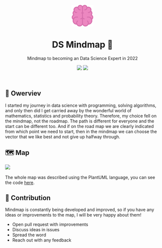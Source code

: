 <p align="center">
    <img src="./assets/img/logo.svg" width="70"/>
</p>
<h1 align="center">DS Mindmap 🚀</h1>

<p align="center">Mindmap to becoming an Data Science Expert in 2022</p>
<p align="center">
    <a href="https://github.com/AlekseevDanil"><img src="https://img.shields.io/badge/Author-AlekseevDanil-light?style=for-the-badge"/></a>
    <a href="https://opensource.org/licenses/MIT/"><img src="https://img.shields.io/badge/Licenses-MIT-light?style=for-the-badge"/></a>
</p>

<br/>

## 👀 Owerviev
I started my journey in data science with programming, solving algorithms, and only then did I get carried away by the wonderful world of mathematics, statistics and probability theory. Therefore, my choice fell on the mindmap, not the roadmap. The path is different for everyone and the start can be different too. And if on the road map we are clearly indicated from which point we need to start, then in the mindmap we can choose the vector that we like best and not give up halfway through.

## 🗺 Map

<a href="https://www.plantuml.com/plantuml/svg/jLXTZjp64NxdAJem44cs5t84n8W3mV3kpFuetf_n3gKWC0IZfbb3beRiPggBgnq51dA307dCIwwH4-GwoH7ItSETeTXSnmYGULYowx--wgvgxZTEWAKXKpJGPjaJDRF6e1OofGArOFlEBrHUOOFPBoGyL5i3cIp8pj5ffbR86cNNobjGJhOrkknbV7wTzORd12L3e_wKAVypji3mslykBDC7QmJguvfAqw0HfT48SXJvCVinU_cyjnUyvYGr_lElmQDKgDX2Z5q2MRrqz05_--illfw3W5fgGgDHlVZYnGlrxx__xS_UaEVlx2n3vkffSCNuBFlq-qykgQpad17DMpNK3-81Yv134v1PCHXTgQSrhkLPTdJq_ITh__lggxT3gSmp1fnBC6K79Rf07cfifR8c40VK7zJYTF6Rb0Xwuqruf8r_i3ULI6mNb5AF3MXh2XYvddtssOXogvwUK1cJVpPcOTdLmEhqlcLqZgnnemnVXPg1Zjk1mliQT9BkxUaoLqbY5tc-U1x-B1FMyU9LIkkaGYEa8JXByxq90Ydv186HK_hlVfydBcQth-S9yPspPfJFjx3UZ74zPsYhxov7yFYOR0E2XNfjI5IEJiO81jnNu1BGbjxOE9PRU1_ewhiEcT2bUyKwAHcdLA-sdZfoSMtLfAWrfPsV9FIRswk4Tbg34z8EWNKrocpswlbideqKpad6fBdL6-J4z1-EhzBOPhPfhSEnYKiotNqgV9bkepVKZ9KNR3KwfsfRbkaPNW13GMNZnch7BBG6BMaPNay4FZzBjzPIkDFICTIgxvOJ9KLXKWObPUKCnb4u3O-hdzGUt0Ts6XHgSa4_XrLeuGdRKMbK2oB8vb4saz7KJkZVt2ooHrB6GhM3jfbKsGYPpdOkDXKl5h8SIxqIz0pBJe4fr3cQVfaKIiVoNjc2reJifkq461PinMfRJqqwQbhB0aOKrALbaghPEIv0GBc7l5mS3S5oFFy7qL_su-KWw2KFeZyCPF_rZxy4tf2vj1pdynLAPGitPf_PZWbPITWIQyjDek_3h_5UDL5_p9rl3JIaXvDiB7ABkkEmLyQCAsXliUWq9YulZWzG9HxftSO9mnFtVv0P8Pi0dsGWJ3gX7qw7C2RPdP01tgeyPOLcjC72FvoCMHVWglwmJT-cT4K6LOt09fHRR4lQPP_wYygNNsgzNhzLLxtCPI-JUUw0VTX5WNvW-7fqBV8TEIpszeF8K2OC_7xGUzQ8vzD2u9yKER7MXMsQS0vO1i3SX75mpdwkRgaeCObgLdikhVlHdx1lLl72EaT17GJ-1--sf336akH6-8KEeDwW5iiFTPW00RRe28pIVTZ8ISZN6Bg-VyXxovif6thJicsXXCSombPT7igOG7PzFK4zFmxKKSN9h2rhZ7TmOQ1eCIr1vmHvkhOdovatdD0l21dOewIXLled36oE6WJZ7ffJYdoBMdZ2I8gesI7gKYFVsieQD0dqayXUNuVZcBDtbmAcRTEWAP2Lsph1ngLesRg65OFG7QerrO_4VB5TCHLXC64zPSH8gCa9E2mERkE6I0vtZlUYhcBjdbzVBh9HLuWkGdNrnakCb7lk7pkeIRQX2apQ_PTJ6APgnw2tsSHXWjY1IFjtDvdOkdF1Hkoyzud0CIEeBY8yw_WE4u6pNwcbjfmohX1yP2jdwqvGdJ9RdfPP-cmPYrvax9zuNTlt2KoNPvuwGZREbZjo0RmF4PcnMlmoS9yhNG6B6wddrlQb7zxvukUXzwTgMZ5mm7Wa0QO0bv2NcZOaHx4l9CoR5itiJMfgcrlMLKBFqJYxms74kO32sZPrtW9l4khXUZ0nx_0Uj2Yt--8EwQZJZoc9XbGuk8cHKGr8Z3tifMg7YDyVdIaWD3Ie0oMGviXq5m-aUo3DxEvEjExCO6xu--3kojdNPJ_ue2vnnT1B3VTkM2x9xBwL2zJn6uK69lkPaUqrAsn0Oby40_NMKV3LEsj8zgjpXeBGI8J1FtiBnq79wpjrZZQSrstFc9FJZ8BHHxPFSqK6nCPJtKUB4g2qNl5dOEm4X9pqwcevN0PhYwCtK7VOhqxlGxl6Gjtrn3wm5da_M7TDW8fGvNZ5Po_i3hB2jEhwHfSIbTTp9Dj9dcpRGOahOD22l8itP5SarcDBS1rZvC_Gn5cJemdXHIUzZ3cy5pHOsQ9FSwzSKqCzmjZiCsR66ZxAAcTezujmHtVMF76g1OR2tl-SshHiLx2YkeT3BORhO7P82UyjiX2wyOPXC8LjVCsOulNqKAOYxcIeKzF3xxH9_Vuoz024UXe-JReQdlNStCh7TjNPJY3Bla5JzFz9_0y0"><img src="https://www.plantuml.com/plantuml/svg/jLXTZjp64NxdAJem44cs5t84n8W3mV3kpFuetf_n3gKWC0IZfbb3beRiPggBgnq51dA307dCIwwH4-GwoH7ItSETeTXSnmYGULYowx--wgvgxZTEWAKXKpJGPjaJDRF6e1OofGArOFlEBrHUOOFPBoGyL5i3cIp8pj5ffbR86cNNobjGJhOrkknbV7wTzORd12L3e_wKAVypji3mslykBDC7QmJguvfAqw0HfT48SXJvCVinU_cyjnUyvYGr_lElmQDKgDX2Z5q2MRrqz05_--illfw3W5fgGgDHlVZYnGlrxx__xS_UaEVlx2n3vkffSCNuBFlq-qykgQpad17DMpNK3-81Yv134v1PCHXTgQSrhkLPTdJq_ITh__lggxT3gSmp1fnBC6K79Rf07cfifR8c40VK7zJYTF6Rb0Xwuqruf8r_i3ULI6mNb5AF3MXh2XYvddtssOXogvwUK1cJVpPcOTdLmEhqlcLqZgnnemnVXPg1Zjk1mliQT9BkxUaoLqbY5tc-U1x-B1FMyU9LIkkaGYEa8JXByxq90Ydv186HK_hlVfydBcQth-S9yPspPfJFjx3UZ74zPsYhxov7yFYOR0E2XNfjI5IEJiO81jnNu1BGbjxOE9PRU1_ewhiEcT2bUyKwAHcdLA-sdZfoSMtLfAWrfPsV9FIRswk4Tbg34z8EWNKrocpswlbideqKpad6fBdL6-J4z1-EhzBOPhPfhSEnYKiotNqgV9bkepVKZ9KNR3KwfsfRbkaPNW13GMNZnch7BBG6BMaPNay4FZzBjzPIkDFICTIgxvOJ9KLXKWObPUKCnb4u3O-hdzGUt0Ts6XHgSa4_XrLeuGdRKMbK2oB8vb4saz7KJkZVt2ooHrB6GhM3jfbKsGYPpdOkDXKl5h8SIxqIz0pBJe4fr3cQVfaKIiVoNjc2reJifkq461PinMfRJqqwQbhB0aOKrALbaghPEIv0GBc7l5mS3S5oFFy7qL_su-KWw2KFeZyCPF_rZxy4tf2vj1pdynLAPGitPf_PZWbPITWIQyjDek_3h_5UDL5_p9rl3JIaXvDiB7ABkkEmLyQCAsXliUWq9YulZWzG9HxftSO9mnFtVv0P8Pi0dsGWJ3gX7qw7C2RPdP01tgeyPOLcjC72FvoCMHVWglwmJT-cT4K6LOt09fHRR4lQPP_wYygNNsgzNhzLLxtCPI-JUUw0VTX5WNvW-7fqBV8TEIpszeF8K2OC_7xGUzQ8vzD2u9yKER7MXMsQS0vO1i3SX75mpdwkRgaeCObgLdikhVlHdx1lLl72EaT17GJ-1--sf336akH6-8KEeDwW5iiFTPW00RRe28pIVTZ8ISZN6Bg-VyXxovif6thJicsXXCSombPT7igOG7PzFK4zFmxKKSN9h2rhZ7TmOQ1eCIr1vmHvkhOdovatdD0l21dOewIXLled36oE6WJZ7ffJYdoBMdZ2I8gesI7gKYFVsieQD0dqayXUNuVZcBDtbmAcRTEWAP2Lsph1ngLesRg65OFG7QerrO_4VB5TCHLXC64zPSH8gCa9E2mERkE6I0vtZlUYhcBjdbzVBh9HLuWkGdNrnakCb7lk7pkeIRQX2apQ_PTJ6APgnw2tsSHXWjY1IFjtDvdOkdF1Hkoyzud0CIEeBY8yw_WE4u6pNwcbjfmohX1yP2jdwqvGdJ9RdfPP-cmPYrvax9zuNTlt2KoNPvuwGZREbZjo0RmF4PcnMlmoS9yhNG6B6wddrlQb7zxvukUXzwTgMZ5mm7Wa0QO0bv2NcZOaHx4l9CoR5itiJMfgcrlMLKBFqJYxms74kO32sZPrtW9l4khXUZ0nx_0Uj2Yt--8EwQZJZoc9XbGuk8cHKGr8Z3tifMg7YDyVdIaWD3Ie0oMGviXq5m-aUo3DxEvEjExCO6xu--3kojdNPJ_ue2vnnT1B3VTkM2x9xBwL2zJn6uK69lkPaUqrAsn0Oby40_NMKV3LEsj8zgjpXeBGI8J1FtiBnq79wpjrZZQSrstFc9FJZ8BHHxPFSqK6nCPJtKUB4g2qNl5dOEm4X9pqwcevN0PhYwCtK7VOhqxlGxl6Gjtrn3wm5da_M7TDW8fGvNZ5Po_i3hB2jEhwHfSIbTTp9Dj9dcpRGOahOD22l8itP5SarcDBS1rZvC_Gn5cJemdXHIUzZ3cy5pHOsQ9FSwzSKqCzmjZiCsR66ZxAAcTezujmHtVMF76g1OR2tl-SshHiLx2YkeT3BORhO7P82UyjiX2wyOPXC8LjVCsOulNqKAOYxcIeKzF3xxH9_Vuoz024UXe-JReQdlNStCh7TjNPJY3Bla5JzFz9_0y0"/></a>

The whole map was described using the PlantUML language, you can see the code [here](https://github.com/AlekseevDanil/Mindmap-Data-Science/blob/main/assets/scr/map.puml).

## 🙌 Contribution
Mindmap is constantly being developed and improved, so if you have any ideas or improvements to the map, I will be very happy about them!

- Open pull request with improvements
- Discuss ideas in issues
- Spread the word
- Reach out with any feedback